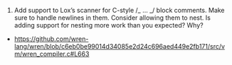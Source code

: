 1. Add support to Lox’s scanner for C-style /_ ... _/ block comments. Make sure to handle newlines in them. Consider allowing them to nest. Is adding support for nesting more work than you expected? Why?

- https://github.com/wren-lang/wren/blob/c6eb0be99014d34085e2d24c696aed449e2fb171/src/vm/wren_compiler.c#L663